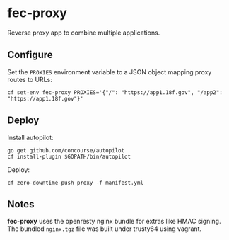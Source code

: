# fec-proxy

Reverse proxy app to combine multiple applications.

## Configure

Set the `PROXIES` environment variable to a JSON object mapping proxy routes to URLs:

    cf set-env fec-proxy PROXIES='{"/": "https://app1.18f.gov", "/app2": "https://app1.18f.gov"}'

## Deploy

Install autopilot:

    go get github.com/concourse/autopilot
    cf install-plugin $GOPATH/bin/autopilot

Deploy:

    cf zero-downtime-push proxy -f manifest.yml

## Notes

**fec-proxy** uses the openresty nginx bundle for extras like HMAC signing. The bundled `nginx.tgz` file was built under trusty64 using vagrant.
